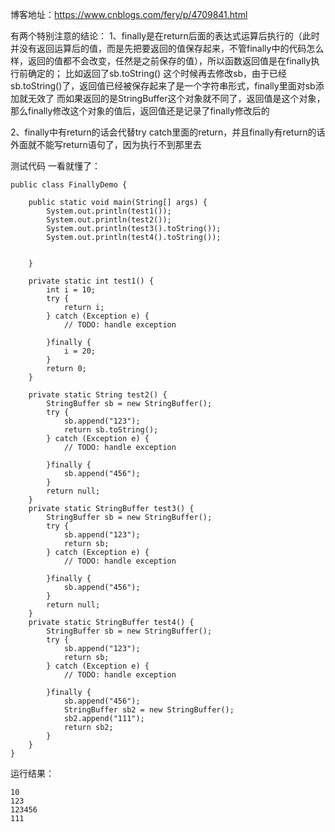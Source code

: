 博客地址：https://www.cnblogs.com/fery/p/4709841.html


有两个特别注意的结论：
1、finally是在return后面的表达式运算后执行的（此时并没有返回运算后的值，而是先把要返回的值保存起来，不管finally中的代码怎么样，返回的值都不会改变，任然是之前保存的值），所以函数返回值是在finally执行前确定的；
比如返回了sb.toString() 这个时候再去修改sb，由于已经sb.toString()了，返回值已经被保存起来了是一个字符串形式，finally里面对sb添加就无效了
而如果返回的是StringBuffer这个对象就不同了，返回值是这个对象，那么finally修改这个对象的值后，返回值还是记录了finally修改后的


2、finally中有return的话会代替try catch里面的return，并且finally有return的话 外面就不能写return语句了，因为执行不到那里去



测试代码  一看就懂了：

```
public class FinallyDemo {

	public static void main(String[] args) {
		System.out.println(test1());
		System.out.println(test2());
		System.out.println(test3().toString());
		System.out.println(test4().toString());


	}

	private static int test1() {
		int i = 10;
		try {
			return i;
		} catch (Exception e) {
			// TODO: handle exception

		}finally {
			i = 20;
		}
		return 0;
	}

	private static String test2() {
		StringBuffer sb = new StringBuffer();
		try {
			sb.append("123");
			return sb.toString();
		} catch (Exception e) {
			// TODO: handle exception

		}finally {
			sb.append("456");
		}
		return null;
	}
	private static StringBuffer test3() {
		StringBuffer sb = new StringBuffer();
		try {
			sb.append("123");
			return sb;
		} catch (Exception e) {
			// TODO: handle exception

		}finally {
			sb.append("456");
		}
		return null;
	}
	private static StringBuffer test4() {
		StringBuffer sb = new StringBuffer();
		try {
			sb.append("123");
			return sb;
		} catch (Exception e) {
			// TODO: handle exception

		}finally {
			sb.append("456");
			StringBuffer sb2 = new StringBuffer();
			sb2.append("111");
			return sb2;
		}
	}
}
```

运行结果：
```
10
123
123456
111
```
